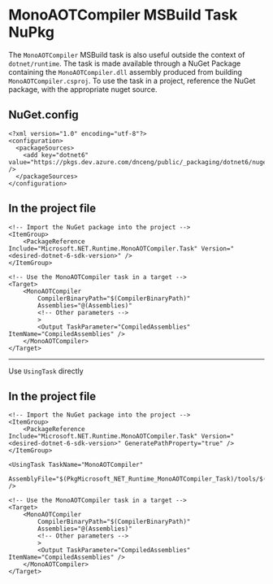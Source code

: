 # MonoAOTCompiler MSBuild Task NuPkg
The `MonoAOTCompiler` MSBuild task is also useful outside the context of `dotnet/runtime`. The task is made available through a NuGet Package containing the `MonoAOTCompiler.dll` assembly produced from building `MonoAOTCompiler.csproj`. To use the task in a project, reference the NuGet package, with the appropriate nuget source.

## NuGet.config
```
<?xml version="1.0" encoding="utf-8"?>
<configuration>
  <packageSources>
    <add key="dotnet6" value="https://pkgs.dev.azure.com/dnceng/public/_packaging/dotnet6/nuget/v3/index.json" />
  </packageSources>
</configuration>
```

## In the project file
```
<!-- Import the NuGet package into the project -->
<ItemGroup>
    <PackageReference Include="Microsoft.NET.Runtime.MonoAOTCompiler.Task" Version="<desired-dotnet-6-sdk-version>" />
</ItemGroup>

<!-- Use the MonoAOTCompiler task in a target -->
<Target>
    <MonoAOTCompiler 
        CompilerBinaryPath="$(CompilerBinaryPath)"
        Assemblies="@(Assemblies)"
        <!-- Other parameters -->
        >
        <Output TaskParameter="CompiledAssemblies" ItemName="CompiledAssemblies" />
    </MonoAOTCompiler>
</Target>
```

------------
Use `UsingTask` directly 
## In the project file
```
<!-- Import the NuGet package into the project -->
<ItemGroup>
    <PackageReference Include="Microsoft.NET.Runtime.MonoAOTCompiler.Task" Version="<desired-dotnet-6-sdk-version>" GeneratePathProperty="true" />
</ItemGroup>

<UsingTask TaskName="MonoAOTCompiler"
           AssemblyFile="$(PkgMicrosoft_NET_Runtime_MonoAOTCompiler_Task)/tools/$(TargetFramework)/MonoAOTCompiler.dll" />

<!-- Use the MonoAOTCompiler task in a target -->
<Target>
    <MonoAOTCompiler 
        CompilerBinaryPath="$(CompilerBinaryPath)"
        Assemblies="@(Assemblies)"
        <!-- Other parameters -->
        >
        <Output TaskParameter="CompiledAssemblies" ItemName="CompiledAssemblies" />
    </MonoAOTCompiler>
</Target>
```